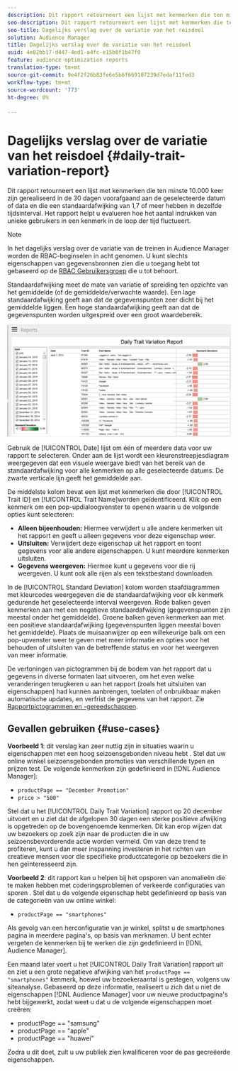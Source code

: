 ```yaml
---
description: Dit rapport retourneert een lijst met kenmerken die ten minste 10.000 keer zijn gerealiseerd in de 30 dagen voorafgaand aan de geselecteerde datum of data en die een standaardafwijking van 1,7 of meer hebben in dezelfde tijdsinterval. Het rapport helpt u evalueren hoe het aantal indrukken van unieke gebruikers in een kenmerk in de loop der tijd fluctueert.
seo-description: Dit rapport retourneert een lijst met kenmerken die ten minste 10.000 keer zijn gerealiseerd in de 30 dagen voorafgaand aan de geselecteerde datum of data en die een standaardafwijking van 1,7 of meer hebben in dezelfde tijdsinterval. Het rapport helpt u evalueren hoe het aantal indrukken van unieke gebruikers in een kenmerk in de loop der tijd fluctueert.
seo-title: Dagelijks verslag over de variatie van het reisdoel
solution: Audience Manager
title: Dagelijks verslag over de variatie van het reisdoel
uuid: 4e82bb17-d447-4ed1-a4fc-e15b0f1b47f0
feature: audience optimization reports
translation-type: tm+mt
source-git-commit: 9e4f2f26b83fe6e5b6f669107239d7edaf11fed3
workflow-type: tm+mt
source-wordcount: '773'
ht-degree: 0%

---
```



# Dagelijks verslag over de variatie van het reisdoel {#daily-trait-variation-report}

Dit rapport retourneert een lijst met kenmerken die ten minste 10.000 keer zijn gerealiseerd in de 30 dagen voorafgaand aan de geselecteerde datum of data en die een standaardafwijking van 1,7 of meer hebben in dezelfde tijdsinterval. Het rapport helpt u evalueren hoe het aantal indrukken van unieke gebruikers in een kenmerk in de loop der tijd fluctueert.

>[!NOTE]
>
>In het dagelijks verslag over de variatie van de treinen in Audience Manager worden de RBAC-beginselen in acht genomen. U kunt slechts eigenschappen van gegevensbronnen zien die u toegang hebt tot gebaseerd op de [RBAC Gebruikersgroep](/help/using/features/administration/administration-overview.md) die u tot behoort.

Standaardafwijking meet de mate van variatie of spreiding ten opzichte van het gemiddelde (of de gemiddelde/verwachte waarde). Een lage standaardafwijking geeft aan dat de gegevenspunten zeer dicht bij het gemiddelde liggen. Een hoge standaardafwijking geeft aan dat de gegevenspunten worden uitgespreid over een groot waardebereik.

![](assets/daily_trait_variation.png)

Gebruik de [!UICONTROL Date] lijst om één of meerdere data voor uw rapport te selecteren. Onder aan de lijst wordt een kleurenstreepjesdiagram weergegeven dat een visuele weergave biedt van het bereik van de standaardafwijking voor alle kenmerken op alle geselecteerde datums. De zwarte verticale lijn geeft het gemiddelde aan.

De middelste kolom bevat een lijst met kenmerken die door [!UICONTROL Trait ID] en [!UICONTROL Trait Name]worden geïdentificeerd. Klik op een kenmerk om een pop-updialoogvenster te openen waarin u de volgende opties kunt selecteren:

* **Alleen bijeenhouden:** Hiermee verwijdert u alle andere kenmerken uit het rapport en geeft u alleen gegevens voor deze eigenschap weer.
* **Uitsluiten:** Verwijdert deze eigenschap uit het rapport en toont gegevens voor alle andere eigenschappen. U kunt meerdere kenmerken uitsluiten.
* **Gegevens weergeven:** Hiermee kunt u gegevens voor die rij weergeven. U kunt ook alle rijen als een tekstbestand downloaden.

In de [!UICONTROL Standard Deviation] kolom worden staafdiagrammen met kleurcodes weergegeven die de standaardafwijking voor elk kenmerk gedurende het geselecteerde interval weergeven. Rode balken geven kenmerken aan met een negatieve standaardafwijking (gegevenspunten zijn meestal onder het gemiddelde). Groene balken geven kenmerken aan met een positieve standaardafwijking (gegevenspunten liggen meestal boven het gemiddelde). Plaats de muisaanwijzer op een willekeurige balk om een pop-upvenster weer te geven met meer informatie en opties voor het behouden of uitsluiten van de betreffende status en voor het weergeven van meer informatie.

De vertoningen van pictogrammen bij de bodem van het rapport dat u gegevens in diverse formaten laat uitvoeren, om het even welke veranderingen terugkeren u aan het rapport (zoals het uitsluiten van eigenschappen) had kunnen aanbrengen, toelaten of onbruikbaar maken automatische updates, en verfrist de gegevens van het rapport. Zie [Rapportpictogrammen en -gereedschappen](../../reporting/dynamic-reports/interactive-report-technology.md#icons-tools-explained).

## Gevallen gebruiken {#use-cases}

**Voorbeeld 1**: dit verslag kan zeer nuttig zijn in situaties waarin u eigenschappen met een hoog seizoensgebonden niveau hebt . Stel dat uw online winkel seizoensgebonden promoties van verschillende typen en prijzen test. De volgende kenmerken zijn gedefinieerd in [!DNL Audience Manager]:

* `productPage == "December Promotion"`
* `price > "500"`

Stel dat u het [!UICONTROL Daily Trait Variation] rapport op 20 december uitvoert en u ziet dat de afgelopen 30 dagen een sterke positieve afwijking is opgetreden op de bovengenoemde kenmerken. Dit kan erop wijzen dat uw bezoekers op zoek zijn naar de producten die in uw seizoensbevorderende actie worden vermeld. Om van deze trend te profiteren, kunt u dan meer inspanning investeren in het richten van creatieve mensen voor die specifieke productcategorie op bezoekers die in hen geïnteresseerd zijn.

**Voorbeeld 2**: dit rapport kan u helpen bij het opsporen van anomalieën die te maken hebben met coderingsproblemen of verkeerde configuraties van sporen . Stel dat u de volgende eigenschap hebt gedefinieerd op basis van de categorieën van uw online winkel:

* `productPage == "smartphones"`

Als gevolg van een herconfiguratie van je winkel, splitst u de smartphones pagina in meerdere pagina&#39;s, op basis van merknamen. U bent echter vergeten de kenmerken bij te werken die zijn gedefinieerd in [!DNL Audience Manager].

Een maand later voert u het [!UICONTROL Daily Trait Variation] rapport uit en ziet u een grote negatieve afwijking van het `productPage == "smartphones"` kenmerk, hoewel uw bezoekeraantal is gestegen, volgens uw siteanalyse. Gebaseerd op deze informatie, realiseert u zich dat u niet de eigenschappen [!DNL Audience Manager] voor uw nieuwe productpagina&#39;s hebt bijgewerkt, zodat weet u dat u de volgende eigenschappen moet creëren:

* productPage == &quot;samsung&quot;
* productPage == &quot;apple&quot;
* productPage == &quot;huawei&quot;

Zodra u dit doet, zult u uw publiek zien kwalificeren voor de pas gecreëerde eigenschappen.
